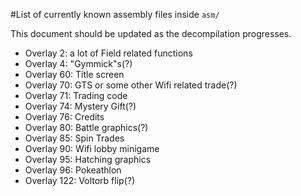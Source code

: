 #List of currently known assembly files inside `asm/`

This document should be updated as the decompilation progresses.

- Overlay 2: a lot of Field related functions
- Overlay 4: "Gymmick"s(?)
- Overlay 60: Title screen
- Overlay 70: GTS or some other Wifi related trade(?)
- Overlay 71: Trading code
- Overlay 74: Mystery Gift(?)
- Overlay 76: Credits
- Overlay 80: Battle graphics(?)
- Overlay 85: Spin Trades
- Overlay 90: Wifi lobby minigame
- Overlay 95: Hatching graphics
- Overlay 96: Pokeathlon
- Overlay 122: Voltorb flip(?)
